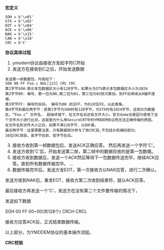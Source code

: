 **宏定义**
```
SOH = b'\x01'
STX = b'\x02'
EOT = b'\x04'
ACK = b'\x06'
NAK = b'\x15'
CAN = b'\x18'
CRC = b'C'
```
**协议具体过程**

1. ymodem协议由接收方发起字符C开始
2. 发送方在接收到C之后，开始发送数据
```
发送第一帧数据包，内容如下：
SOH 00 FF Foo.c NUL[123] CRC CRC
第1字节SOH:表示本包数据区大小有128字节。如果头为STX表示本包数据区大小为1024
第2字节00: 编号，第一包为00,第二包为01，第三包为02依次累加。到FF后继续从0循环递增。
第3字节FF: 编号的反码。 编号为00 对应FF，为01对应FE，以此类推。
第4字节到最后两字节：若第1字节为SOH时有128字节，为STX时有1024字节，这部分为数据区。“Foo.c” 文件名， 超级终端下，在文件名后还有文件大小。官方dome也是因为使用了这个文件大小进行比对。这就是为什么用SecureCRT中的YMODEM协议而无法正确传输的原因。
在文件名和文件大小之后，如果不满128字节，以0补满。
最后两字节：这里需要注意，只有数据部分参与了效CRC验,不包括头和编码部分。
16位CRC效验，高字节在前，低字节在后。
```
3. 接收方收到第一帧数据包后，发送ACK正确应答。
然后再发送一个字符'C'。
4. 发送方收到'C'后，开始发送第二帧，第二帧中的数据存放的是第一包数据。
5. 接收方收到数据后，发送一个ACK然后等待下一包数据传送完毕，继续ACK应答。直到所有数据传输完毕。
...
6. 数据传输完毕后，发送方发EOT，第一次接收方以NAK应答，进行二次确认。

发送方收到NAK后，重发EOT，接收方第二次收到结束符，就以ACK应答。

最后接收方再发送一个'C'，发送方在没有第二个文件要传输的情况下，

发送如下数据

SOH 00 FF 00~00(共128个) CRCH CRCL

接收方应答ACK后，正式结束数据传输。

以上部分，为YMODEM协议的基本操作流程。


**CRC校验**






<!--stackedit_data:
eyJoaXN0b3J5IjpbLTE0OTEyMjc5OTMsMzE4OTM3NzhdfQ==
-->